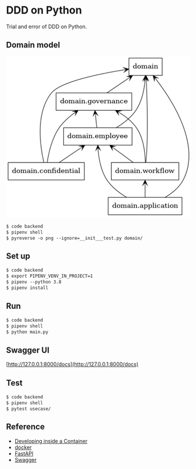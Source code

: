 # DDD on Python

Trial and error of DDD on Python.

## Domain model 

![model](packages.png)

```
$ code backend
$ pipenv shell
$ pyreverse -o png --ignore=__init___test.py domain/
```

## Set up 

```
$ code backend
$ export PIPENV_VENV_IN_PROJECT=1
$ pipenv --python 3.8 
$ pipenv install
```

## Run

```
$ code backend
$ pipenv shell
$ python main.py 
```

## Swagger UI

[http://127.0.0.1:8000/docs](http://127.0.0.1:8000/docs)

## Test

```
$ code backend
$ pipenv shell
$ pytest usecase/
```

## Reference

- [Developing inside a Container](https://code.visualstudio.com/docs/remote/containers)
- [docker](https://www.docker.com/)
- [FastAPI](https://fastapi.tiangolo.com/)
- [Swagger](https://swagger.io/)